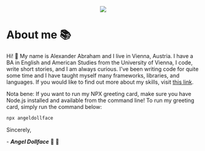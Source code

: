<p align="center">
 <img src="https://angeldollface.art/doll-cdn/images/site/banner/kawaii.png"/>
</p>

# About me :books:

Hi! :wave: My name is Alexander Abraham and I live in Vienna, Austria. I have a BA in English and American Studies from the University of Vienna, I code, write short stories, and I am always curious. I've been writing code for quite some time and I have taught myself many frameworks, libraries, and languages. If you would like to find out more about my skills, visit [this link](https://angeldollface.art).

Nota bene: If you want to run my NPX greeting card, make sure you have Node.js installed and available from the command line!
To run my greeting card, simply run the command below:

```bash
npx angeldollface
```

Sincerely,

\- ***Angel Dollface*** :dolls: :ribbon:

